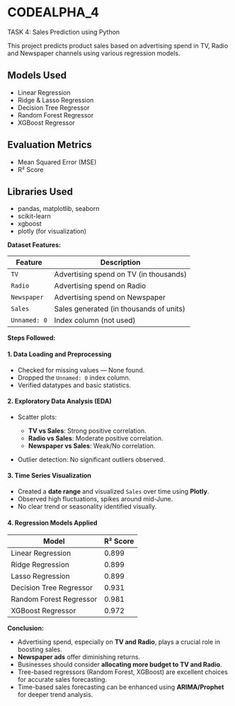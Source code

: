 # CODEALPHA_4

TASK 4: Sales Prediction using Python

This project predicts product sales based on advertising spend in TV, Radio and Newspaper channels using various regression models.

##  Models Used
- Linear Regression
- Ridge & Lasso Regression
- Decision Tree Regressor
- Random Forest Regressor
- XGBoost Regressor

## Evaluation Metrics
- Mean Squared Error (MSE)
- R² Score

## Libraries Used
- pandas, matplotlib, seaborn
- scikit-learn
- xgboost
- plotly (for visualization)

 **Dataset Features:**

| Feature      | Description                             |
| ------------ | --------------------------------------- |
| `TV`         | Advertising spend on TV (in thousands)  |
| `Radio`      | Advertising spend on Radio              |
| `Newspaper`  | Advertising spend on Newspaper          |
| `Sales`      | Sales generated (in thousands of units) |
| `Unnamed: 0` | Index column (not used)                 |

 **Steps Followed:**

#### 1. **Data Loading and Preprocessing**

* Checked for missing values —  None found.
* Dropped the `Unnamed: 0` index column.
* Verified datatypes and basic statistics.

#### 2. **Exploratory Data Analysis (EDA)**

* Scatter plots:

  * **TV vs Sales**: Strong positive correlation.
  * **Radio vs Sales**: Moderate positive correlation.
  * **Newspaper vs Sales**: Weak/No correlation.
* Outlier detection: No significant outliers observed.

#### 3. **Time Series Visualization**

* Created a **date range** and visualized `Sales` over time using **Plotly**.
* Observed high fluctuations, spikes around mid-June.
* No clear trend or seasonality identified visually.

#### 4. **Regression Models Applied**

| Model                   | R² Score |
| ----------------------- | -------- |
| Linear Regression       | 0.899   |
| Ridge Regression        | 0.899   |
| Lasso Regression        | 0.899   |
| Decision Tree Regressor | 0.931   |
| Random Forest Regressor | 0.981   |
| XGBoost Regressor       | 0.972   |

 **Conclusion:**

* Advertising spend, especially on **TV and Radio**, plays a crucial role in boosting sales.
* **Newspaper ads** offer diminishing returns.
* Businesses should consider **allocating more budget to TV and Radio**.
* Tree-based regressors (Random Forest, XGBoost) are excellent choices for accurate sales forecasting.
* Time-based sales forecasting can be enhanced using **ARIMA/Prophet** for deeper trend analysis.





